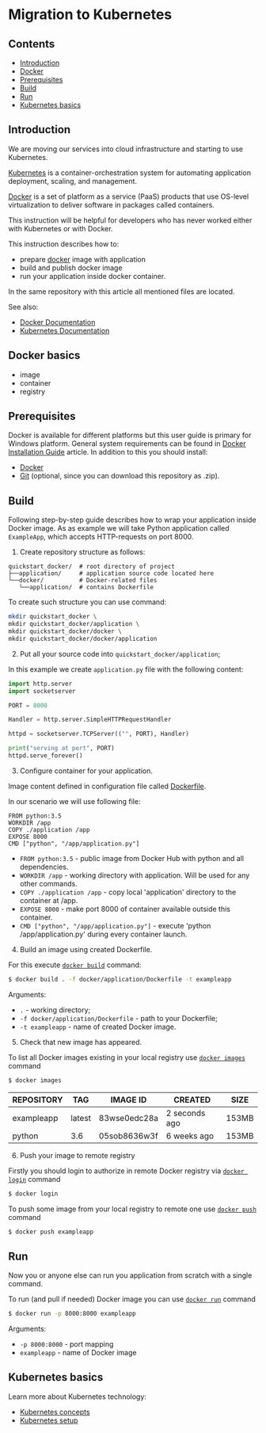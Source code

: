 # Migration to Kubernetes

## Contents

* [Introduction](#introduction)
* [Docker](#docker)
* [Prerequisites](#prerequisites)
* [Build](#build)
* [Run](#run)
* [Kubernetes basics](#kubernetes)

## Introduction  <a name="introduction"></a>

We are moving our services into cloud infrastructure and starting to use Kubernetes.

[Kubernetes](https://kubernetes.io/docs/concepts/overview/what-is-kubernetes/) is a container-orchestration system for automating application deployment, scaling, and management.

[Docker](https://www.docker.com/resources/what-container) is a set of platform as a service (PaaS) products that use OS-level virtualization to deliver software in packages called containers.

This instruction will be helpful for developers who has never worked either with Kubernetes or with Docker.

This instruction describes how to:
- prepare [docker](https://www.docker.com/resources/what-container) image with application 
- build and publish docker image
- run your application inside docker container.

In the same repository with this article all mentioned files are located.

See also:
- [Docker Documentation](https://docs.docker.com/)
- [Kubernetes Documentation](https://kubernetes.io/docs/home/)

## Docker basics <a name="docker"></a>

- image
- container
- registry

## Prerequisites <a name="prerequisites"></a>

Docker is available for different platforms but this user guide is primary for Windows platform.
General system requirements can be found in [Docker Installation Guide](https://docs.docker.com/docker-for-windows/install/#system-requirements) article.
In addition to this you should install:
- [Docker](https://docs.docker.com/docker-for-windows/install/)
- [Git](https://git-scm.com/download/win) (optional, since you can download this repository as .zip).

## Build <a name="build"></a>

Following step-by-step guide describes how to wrap your application inside Docker image. 
As as example we will take Python application called `ExampleApp`, which accepts HTTP-requests on port 8000.

1. Create repository structure as follows:

```text
quickstart_docker/  # root directory of project
├──application/     # application source code located here
└──docker/          # Docker-related files
   └──application/  # contains Dockerfile
```

To create such structure you can use command:

```bash
mkdir quickstart_docker \
mkdir quickstart_docker/application \
mkdir quickstart_docker/docker \
mkdir quickstart_docker/docker/application
```

2. Put all your source code into `quickstart_docker/application`;

In this example we create `application.py` file with the following content:

```python
import http.server
import socketserver

PORT = 8000

Handler = http.server.SimpleHTTPRequestHandler

httpd = socketserver.TCPServer(("", PORT), Handler)

print("serving at port", PORT)
httpd.serve_forever()
```

3. Configure container for your application.

Image content defined in configuration file called [Dockerfile](https://docs.docker.com/engine/reference/builder/).

In our scenario we will use following file:

```text
FROM python:3.5
WORKDIR /app
COPY ./application /app
EXPOSE 8000
CMD ["python", "/app/application.py"]
```

- `FROM python:3.5` - public image from Docker Hub with python and all dependencies.
- `WORKDIR /app` - working directory with application. Will be used for any other commands.
- `COPY ./application /app` - copy local 'application' directory to the container at /app.
- `EXPOSE 8000` - make port 8000 of container available outside this container.
- `CMD ["python", "/app/application.py"]` - execute 'python /app/application.py' during every container launch.

4. Build an image using created Dockerfile.

For this execute [`docker build`](https://docs.docker.com/engine/reference/commandline/build/) command:

```bash
$ docker build . -f docker/application/Dockerfile -t exampleapp
```

Arguments:
- `.` - working directory;
- `-f docker/application/Dockerfile` - path to your Dockerfile;
- `-t exampleapp` - name of created Docker image.

5. Check that new image has appeared.

To list all Docker images existing in your local registry use [`docker images`](https://docs.docker.com/engine/reference/commandline/images/) command

```bash
$ docker images
```

REPOSITORY  |           TAG    |          IMAGE ID      |     CREATED        |        SIZE|
------------|------------------|------------------------|--------------------|------------|
exampleapp  |            latest|          83wse0edc28a  |       2 seconds ago|       153MB|
python      |           3.6    |         05sob8636w3f   |     6 weeks ago    |       153MB|

6. Push your image to remote registry

Firstly you should login to authorize in remote Docker registry via [`docker login`](https://docs.docker.com/engine/reference/commandline/login/) command

```bash
$ docker login
```

To push some image from your local registry to remote one use [`docker push`](https://docs.docker.com/engine/reference/commandline/push/) command

```bash
$ docker push exampleapp
```

## Run <a name="run"></a>

Now you or anyone else can run you application from scratch with a single command.

To run (and pull if needed) Docker image you can use [`docker run`](https://docs.docker.com/engine/reference/commandline/run/) command

```bash
$ docker run -p 8000:8000 exampleapp
```

Arguments:
- `-p 8000:8000` - port mapping
- `exampleapp` - name of Docker image

## Kubernetes basics <a name="kubernetes"></a>

Learn more about Kubernetes technology:
- [Kubernetes concepts](https://kubernetes.io/docs/concepts/)
- [Kubernetes setup](https://kubernetes.io/docs/setup/)
